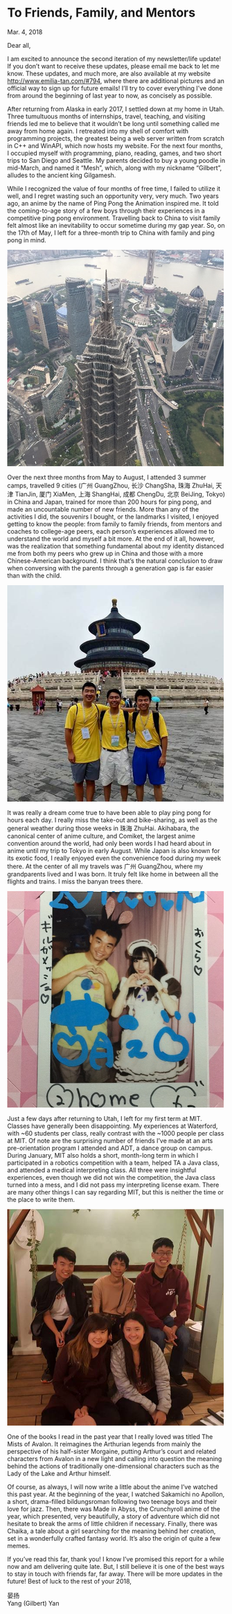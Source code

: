 <div class="next-subtitled"></div>

# To Friends, Family, and Mentors

Mar. 4, 2018

Dear all,

I am excited to announce the second iteration of my newsletter/life update! If you don’t want to receive these updates, please email me back to let me know. These updates, and much more, are also available at my website <http://www.emilia-tan.com/#794>, where there are additional pictures and an official way to sign up for future emails! I’ll try to cover everything I’ve done from around the beginning of last year to now, as concisely as possible.

After returning from Alaska in early 2017, I settled down at my home in Utah. Three tumultuous months of internships, travel, teaching, and visiting friends led me to believe that it wouldn’t be long until something called me away from home again. I retreated into my shell of comfort with programming projects, the greatest being a web server written from scratch in C++ and WinAPI, which now hosts my website. For the next four months, I occupied myself with programming, piano, reading, games, and two short trips to San Diego and Seattle. My parents decided to buy a young poodle in mid-March, and named it “Mesh”, which, along with my nickname “Gilbert”, alludes to the ancient king Gilgamesh.

While I recognized the value of four months of free time, I failed to utilize it well, and I regret wasting such an opportunity very, very much. Two years ago, an anime by the name of Ping Pong the Animation inspired me. It told the coming-to-age story of a few boys through their experiences in a competitive ping pong environment. Travelling back to China to visit family felt almost like an inevitability to occur sometime during my gap year. So, on the 17th of May, I left for a three-month trip to China with family and ping pong in mind.

![](2018-03-04-assets/shanghai.jpg)

Over the next three months from May to August, I attended 3 summer camps, travelled 9 cities (广州 GuangZhou, 长沙 ChangSha, 珠海 ZhuHai, 天津 TianJin, 厦门 XiaMen, 上海 ShangHai, 成都 ChengDu, 北京 BeiJing, Tokyo) in China and Japan, trained for more than 200 hours for ping pong, and made an uncountable number of new friends. More than any of the activities I did, the souvenirs I bought, or the landmarks I visited, I enjoyed getting to know the people: from family to family friends, from mentors and coaches to college-age peers, each person’s experiences allowed me to understand the world and myself a bit more. At the end of it all, however, was the realization that something fundamental about my identity distanced me from both my peers who grew up in China and those with a more Chinese-American background. I think that’s the natural conclusion to draw when conversing with the parents through a generation gap is far easier than with the child.

![](2018-03-04-assets/friends.jpg)

It was really a dream come true to have been able to play ping pong for hours each day. I really miss the take-out and bike-sharing, as well as the general weather during those weeks in 珠海 ZhuHai. Akihabara, the canonical center of anime culture, and Comiket, the largest anime convention around the world, had only been words I had heard about in anime until my trip to Tokyo in early August. While Japan is also known for its exotic food, I really enjoyed even the convenience food during my week there. At the center of all my travels was 广州 GuangZhou, where my grandparents lived and I was born. It truly felt like home in between all the flights and trains. I miss the banyan trees there.

![](2018-03-04-assets/maid.jpg)

Just a few days after returning to Utah, I left for my first term at MIT. Classes have generally been disappointing. My experiences at Waterford, with ~60 students per class, really contrast with the ~1000 people per class at MIT. Of note are the surprising number of friends I’ve made at an arts pre-orientation program I attended and ADT, a dance group on campus. During January, MIT also holds a short, month-long term in which I participated in a robotics competition with a team, helped TA a Java class, and attended a medical interpreting class. All three were insightful experiences, even though we did not win the competition, the Java class turned into a mess, and I did not pass my interpreting license exam. There are many other things I can say regarding MIT, but this is neither the time or the place to write them.

![](2018-03-04-assets/mit.jpg)

One of the books I read in the past year that I really loved was titled The Mists of Avalon. It reimagines the Arthurian legends from mainly the perspective of his half-sister Morgaine, putting Arthur’s court and related characters from Avalon in a new light and calling into question the meaning behind the actions of traditionally one-dimensional characters such as the Lady of the Lake and Arthur himself.

Of course, as always, I will now write a little about the anime I’ve watched this past year. At the beginning of the year, I watched Sakamichi no Apollon, a short, drama-filled bildungsroman following two teenage boys and their love for jazz. Then, there was Made in Abyss, the Crunchyroll anime of the year, which presented, very beautifully, a story of adventure which did not hesitate to break the arms of little children if necessary. Finally, there was Chaika, a tale about a girl searching for the meaning behind her creation, set in a wonderfully crafted fantasy world. It’s also the origin of quite a few memes.

If you’ve read this far, thank you! I know I’ve promised this report for a while now and am delivering quite late. But, I still believe it is one of the best ways to stay in touch with friends far, far away. There will be more updates in the future! Best of luck to the rest of your 2018,

晏扬 \
Yang (Gilbert) Yan
